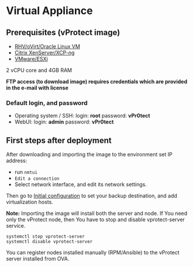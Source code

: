 # Virtual Appliance

## Prerequisites \(vProtect image\)

* [RHV/oVirt/Oracle Linux VM](rhv-ovirt-olvm-virtual-appliance.md)
* [Citrix XenServer/XCP-ng](citrix-hypervisor-or-xcp-ng-virtual-appliance.md)
* [VMware/ESXi](vmware-virtual-appliance.md) 

2 vCPU core and 4GB RAM

**FTP access \(to download image\) requires credentials which are provided in the e-mail with license**

### Default login, and password

* Operating system / SSH: login: **root** password: **vPr0tect**
* WebUI: login: **admin** password: **vPr0tect**

## First steps after deployment

After downloading and importing the image to the environment set IP address:

* run `nmtui` 
* `Edit a connection`
* Select network interface, and edit its network settings.

Then go to [Initial configuration](../initial-configuration.md) to set your backup destination, and add virtualization hosts.

**Note:** Importing the image will install both the server and node. If You need only the vProtect node, then You have to stop and disable vprotect-server service.
```text
systemctl stop vprotect-server
systemctl disable vprotect-server
```
You can register nodes installed manually (RPM/Ansible) to the vProtect server installed from OVA.
